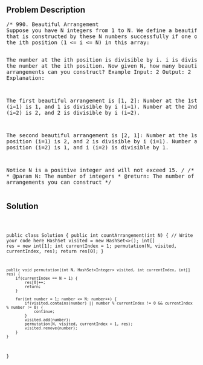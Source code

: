 <!--
<style>
  body { font-family: Arial, sans-serif; }
  .container { max-width: 100%; margin: 0 auto; padding: 10px; }
  .comment-block { background-color: #f9f9f9; padding: 10px; border-left: 5px solid #ccc; max-width: 200px; margin: 20px auto; overflow-wrap: break-word; white-space: pre-wrap; }
  .code-block { background-color: #f4f4f4; padding: 10px; border: 1px solid #ddd; max-width: 50%; margin: 20px auto; overflow-wrap: break-word; white-space: pre-wrap; }
</style>
-->

<div class='container'>
<h2>Problem Description</h2>
<div class='comment-block'>
<pre>
/* 990. Beautiful Arrangement
Suppose you have N integers from 1 to N. We define a beautiful arrangement as an array 
that is constructed by these N numbers successfully if one of the following is true for
the ith position (1 <= i <= N) in this array:

The number at the ith position is divisible by i.
i is divisible by the number at the ith position.
Now given N, how many beautiful arrangements can you construct?
Example
Input: 2
Output: 2
Explanation: 

The first beautiful arrangement is [1, 2]:
Number at the 1st position (i=1) is 1, and 1 is divisible by i (i=1).
Number at the 2nd position (i=2) is 2, and 2 is divisible by i (i=2).

The second beautiful arrangement is [2, 1]:
Number at the 1st position (i=1) is 2, and 2 is divisible by i (i=1).
Number at the 2nd position (i=2) is 1, and i (i=2) is divisible by 1.

Notice
N is a positive integer and will not exceed 15.
*/
    /**
     * @param N: The number of integers
     * @return: The number of beautiful arrangements you can construct
     */
</pre>
</div>

<h2>Solution</h2>
<div class='code-block'>
<pre><code class='language-java'>

public class Solution {
    public int countArrangement(int N) {
        // Write your code here
        HashSet<Integer> visited = new HashSet<>();
        int[] res = new int[1];
        int currentIndex = 1;
        permutation(N, visited, currentIndex, res);
        return res[0];
    }
    
    
    public void permutation(int N, HashSet<Integer> visited, int currentIndex, int[] res) {
        if(currentIndex == N + 1) {
            res[0]++;
            return;
        }
        
        for(int number = 1; number <= N; number++) {
            if(visited.contains(number) || number % currentIndex != 0 && currentIndex % number != 0) {
                continue;
            }
            visited.add(number);
            permutation(N, visited, currentIndex + 1, res);
            visited.remove(number);
        }
    }
    
}</code></pre>
</div>
</div>
